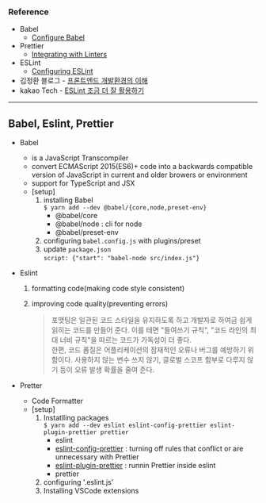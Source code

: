 ### Reference

- Babel
  - [Configure Babel](https://babeljs.io/docs/en/configuration)
- Prettier
  - [Integrating with Linters](https://prettier.io/docs/en/integrating-with-linters.html)
- ESLint
  - [Configuring ESLint](https://eslint.org/docs/user-guide/configuring/)
- 김정환 블로그 - [프론트엔드 개발환경의 이해](https://jeonghwan-kim.github.io/series/2019/12/09/frontend-dev-env-npm.html)
- kakao Tech - [ESLint 조금 더 잘 활용하기](https://tech.kakao.com/2019/12/05/make-better-use-of-eslint/)
  <br>

---

## Babel, Eslint, Prettier

- Babel

  - is a JavaScript Transcompiler
  - convert ECMAScript 2015(ES6)+ code into a backwards compatible version of JavaScript in current and older browers or environment
  - support for TypeScript and JSX
  - [setup]
    1. installing Babel  
       `$ yarn add --dev @babel/{core,node,preset-env}`
       - @babel/core
       - @babel/node : cli for node
       - @babel/preset-env
    2. configuring `babel.config.js` with plugins/preset
    3. update `package.json`  
       `script: {"start": "babel-node src/index.js"}`

- Eslint

  1. formatting code(making code style consistent)
  2. improving code quality(preventing errors)

     > 포맷팅은 일관된 코드 스타일을 유지하도록 하고 개발자로 하여금 쉽게 읽히는 코드를 만들어 준다. 이를 테면 "들여쓰기 규칙", "코드 라인의 최대 너비 규칙"을 따르는 코드가 가독성이 더 좋다.  
     > 한편, 코드 품질은 어플리케이션의 잠재적인 오류나 버그를 예방하기 위함이다. 사용하지 않는 변수 쓰지 않기, 글로벌 스코프 함부로 다루지 않기 등이 오류 발생 확률을 줄여 준다.

- Pretter

  - Code Formatter
  - [setup]
    1. Instatlling packages  
       `$ yarn add --dev eslint eslint-config-prettier eslint-plugin-prettier prettier`
       - eslint
       - [eslint-config-prettier](https://github.com/prettier/eslint-config-prettier) : turning off rules that conflict or are unnecessary with Prettier
       - [eslint-plugin-prettier](https://github.com/prettier/eslint-plugin-prettier) : runnin Prettier inside eslint
       - prettier
    2. configuring '.eslint.js'
    3. Installing VSCode extensions
